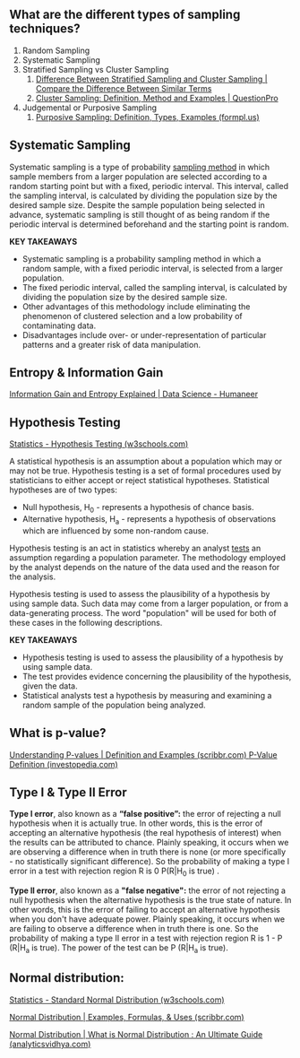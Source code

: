 ## What are the different types of sampling techniques?

1. Random Sampling
1. Systematic Sampling
1. Stratified Sampling vs Cluster Sampling 
   1. [Difference Between Stratified Sampling and Cluster Sampling | Compare the Difference Between Similar Terms](https://www.differencebetween.com/difference-between-stratified-and-vs-cluster-sampling/#:~:text=%20Difference%20Between%20Stratified%20Sampling%20and%20Cluster%20Sampling,include%20homogenous%20members%20while%2C%20in%20cluster...%20More%20)
   1. [Cluster Sampling: Definition, Method and Examples | QuestionPro](https://www.questionpro.com/blog/cluster-sampling/)
1. Judgemental or Purposive Sampling
    1. [Purposive Sampling: Definition, Types, Examples (formpl.us)](https://www.formpl.us/blog/purposive-sampling)

## Systematic Sampling
Systematic sampling is a type of probability [sampling method](https://www.investopedia.com/terms/s/sampling-distribution.asp) in which sample members from a larger population are selected according to a random starting point but with a fixed, periodic interval. This interval, called the sampling interval, is calculated by dividing the population size by the desired sample size. Despite the sample population being selected in advance, systematic sampling is still thought of as being random if the periodic interval is determined beforehand and the starting point is random.

**KEY TAKEAWAYS**

- Systematic sampling is a probability sampling method in which a random sample, with a fixed periodic interval, is selected from a larger population.
- The fixed periodic interval, called the sampling interval, is calculated by dividing the population size by the desired sample size.
- Other advantages of this methodology include eliminating the phenomenon of clustered selection and a low probability of contaminating data.
- Disadvantages include over- or under-representation of particular patterns and a greater risk of data manipulation.

## Entropy & Information Gain
[Information Gain and Entropy Explained | Data Science - Humaneer](https://www.humaneer.org/blog/data-science-information-gain-and-entropy-explained/)

## Hypothesis Testing 
[Statistics - Hypothesis Testing (w3schools.com)](https://www.w3schools.com/statistics/statistics_hypothesis_testing.php)

A statistical hypothesis is an assumption about a population which may or may not be true. Hypothesis testing is a set of formal procedures used by statisticians to either accept or reject statistical hypotheses. Statistical hypotheses are of two types:

- Null hypothesis, H<sub>0</sub> - represents a hypothesis of chance basis.
- Alternative hypothesis, H<sub>a</sub> - represents a hypothesis of observations which are influenced by some non-random cause.

Hypothesis testing is an act in statistics whereby an analyst [tests](https://www.investopedia.com/terms/w/wilcoxon-test.asp) an assumption regarding a population parameter. The methodology employed by the analyst depends on the nature of the data used and the reason for the analysis.

Hypothesis testing is used to assess the plausibility of a hypothesis by using sample data. Such data may come from a larger population, or from a data-generating process. The word "population" will be used for both of these cases in the following descriptions.

**KEY TAKEAWAYS**

- Hypothesis testing is used to assess the plausibility of a hypothesis by using sample data.
- The test provides evidence concerning the plausibility of the hypothesis, given the data.
- Statistical analysts test a hypothesis by measuring and examining a random sample of the population being analyzed.

## What is p-value?
[Understanding P-values | Definition and Examples (scribbr.com) ](https://www.scribbr.com/statistics/p-value/)[P-Value Definition (investopedia.com)](https://www.investopedia.com/terms/p/p-value.asp)

## Type I & Type II Error

**Type I error**, also known as a **“false positive”:** the error of rejecting a null hypothesis when it is actually true. In other words, this is the error of accepting an alternative hypothesis (the real hypothesis of interest) when the results can be attributed to chance. Plainly speaking, it occurs when we are observing a difference when in truth there is none (or more specifically - no statistically significant difference). So the probability of making a type I error in a test with rejection region R is 0 P(R|H<sub>0</sub> is true) . 

**Type II error**, also known as a **"false negative":** the error of not rejecting a null hypothesis when the alternative hypothesis is the true state of nature. In other words, this is the error of failing to accept an alternative hypothesis when you don't have adequate power. Plainly speaking, it occurs when we are failing to observe a difference when in truth there is one. So the probability of making a type II error in a test with rejection region R is 1 - P (R|H<sub>a</sub> is true). The power of the test can be P (R|H<sub>a</sub> is true).

## Normal distribution: 
[Statistics - Standard Normal Distribution (w3schools.com)](https://www.w3schools.com/statistics/statistics_standard_normal_distribution.php)

[Normal Distribution | Examples, Formulas, & Uses (scribbr.com)](https://www.scribbr.com/statistics/normal-distribution/)

[Normal Distribution | What is Normal Distribution : An Ultimate Guide (analyticsvidhya.com)](https://www.analyticsvidhya.com/blog/2021/05/normal-distribution-an-ultimate-guide/)
